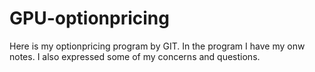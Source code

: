 GPU-optionpricing
=================
Here is my optionpricing program by GIT.
In the program I have my onw notes.
I also expressed some of my concerns and questions.

